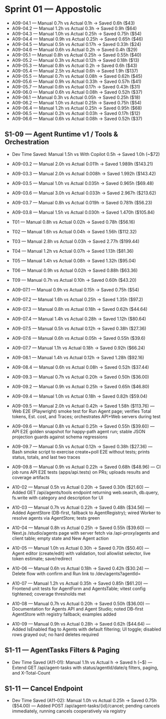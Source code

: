 # Sprint 01 — Appostolic

- A09-04.1 — Manual 0.7h vs Actual 0.1h → Saved 0.6h ($43)
- A09-04.2 — Manual 1.2h vs Actual 0.3h → Saved 0.9h ($64)
- A09-04.3 — Manual 1.0h vs Actual 0.25h → Saved 0.75h ($54)
- A09-04.4 — Manual 0.9h vs Actual 0.25h → Saved 0.65h ($46)
- A09-04.5 — Manual 0.5h vs Actual 0.17h → Saved 0.33h ($24)
- A09-04.6 — Manual 0.6h vs Actual 0.2h → Saved 0.4h ($29)
- A09-05.1 — Manual 0.8h vs Actual 0.25h → Saved 0.55h ($40)
- A09-05.2 — Manual 0.3h vs Actual 0.12h → Saved 0.18h ($13)
- A09-05.3 — Manual 0.8h vs Actual 0.2h → Saved 0.6h ($43)
- A09-05.4 — Manual 2.5h vs Actual 0.6h → Saved 1.9h ($137)
- A09-05.5 — Manual 0.7h vs Actual 0.08h → Saved 0.62h ($45)
- A09-05.6 — Manual 0.9h vs Actual 0.33h → Saved 0.57h ($41)
- A09-05.7 — Manual 0.6h vs Actual 0.17h → Saved 0.43h ($31)
- A09-06.0 — Manual 0.6h vs Actual 0.08h → Saved 0.52h ($37)
- A09-06.1 — Manual 0.3h vs Actual 0.05h → Saved 0.25h ($18)
- A09-06.2 — Manual 1.0h vs Actual 0.25h → Saved 0.75h ($54)
- A09-06.4 — Manual 1.2h vs Actual 0.25h → Saved 0.95h ($68)
- A09-06.5 — Manual 0.2h vs Actual 0.03h → Saved 0.17h ($12)
- A09-06.6 — Manual 0.6h vs Actual 0.08h → Saved 0.52h ($37)

## S1-09 — Agent Runtime v1 / Tools & Orchestration

- Dev Time Saved: Manual 1.5h vs With Copilot 0.5h → Saved 1.0h (~$72)

- A09-03.2 — Manual 2.0h vs Actual 0.011h → Saved 1.989h ($143.21)

- A09-03.3 — Manual 2.0h vs Actual 0.008h → Saved 1.992h ($143.42)

- A09-03.5 — Manual 1.0h vs Actual 0.035h → Saved 0.965h ($69.48)

- A09-03.6 — Manual 3.0h vs Actual 0.033h → Saved 2.967h ($213.62)

- A09-03.7 — Manual 0.8h vs Actual 0.019h → Saved 0.781h ($56.23)

- A09-03.8 — Manual 1.5h vs Actual 0.030h → Saved 1.470h ($105.84)

- T01 — Manual 0.8h vs Actual 0.02h → Saved 0.78h ($56.16)
- T02 — Manual 1.6h vs Actual 0.04h → Saved 1.56h ($112.32)
- T03 — Manual 2.8h vs Actual 0.03h → Saved 2.77h ($199.44)
- T04 — Manual 1.2h vs Actual 0.07h → Saved 1.13h ($81.36)
- T05 — Manual 1.4h vs Actual 0.08h → Saved 1.32h ($95.04)
- T06 — Manual 0.9h vs Actual 0.02h → Saved 0.88h ($63.36)
- T09 — Manual 0.7h vs Actual 0.10h → Saved 0.60h ($43.20)

- A09-07.1 — Manual 0.9h vs Actual 0.15h → Saved 0.75h ($54)

- A09-07.2 — Manual 1.6h vs Actual 0.25h → Saved 1.35h ($97.2)

- A09-07.3 — Manual 0.8h vs Actual 0.18h → Saved 0.62h ($44.64)

- A09-07.4 — Manual 1.4h vs Actual 0.28h → Saved 1.12h ($80.64)

- A09-07.5 — Manual 0.5h vs Actual 0.12h → Saved 0.38h ($27.36)

- A09-07.6 — Manual 0.6h vs Actual 0.05h → Saved 0.55h ($39.6)

- A09-07.7 — Manual 1.1h vs Actual 0.18h → Saved 0.92h ($66.24)

- A09-08.1 — Manual 1.4h vs Actual 0.12h → Saved 1.28h ($92.16)

- A09-08.4 — Manual 0.6h vs Actual 0.08h → Saved 0.52h ($37.44)
- A09-09.3 — Manual 0.7h vs Actual 0.20h → Saved 0.50h ($36.00)

- A09-09.2 — Manual 0.9h vs Actual 0.25h → Saved 0.65h ($46.80)

- A09-09.4 — Manual 1.0h vs Actual 0.18h → Saved 0.82h ($59.04)

- A09-09.5 — Manual 2.0h vs Actual 0.42h → Saved 1.58h ($113.76) — Web E2E (Playwright) smoke test for Run Agent page; verifies Total tokens, Est. cost, and Traces; orchestrates API+Web servers during test

- A09-09.6 — Manual 0.8h vs Actual 0.25h → Saved 0.55h ($39.60) — API E2E golden snapshot for happy-path agent run; stable JSON projection guards against schema regressions

- A09-09.7 — Manual 0.5h vs Actual 0.12h → Saved 0.38h ($27.36) — Bash smoke script to exercise create+poll E2E without tests; prints status, totals, and last two traces

- A09-09.8 — Manual 0.9h vs Actual 0.22h → Saved 0.68h ($48.96) — CI job runs API E2E tests (apps/api.tests) on PRs; uploads results and coverage artifacts

- A10-02 — Manual 0.5h vs Actual 0.20h → Saved 0.30h ($21.60) — Added GET /api/agents/tools endpoint returning web.search, db.query, fs.write with category and description for UI

- A10-03 — Manual 0.7h vs Actual 0.22h → Saved 0.48h ($34.56) — Added AgentStore (DB-first, fallback to AgentRegistry); wired Worker to resolve agents via AgentStore; tests green

- A10-04 — Manual 0.8h vs Actual 0.25h → Saved 0.55h ($39.60) — Next.js /studio/agents page with server fetch via /api-proxy/agents and client table; empty state and New Agent action

- A10-05 — Manual 1.0h vs Actual 0.30h → Saved 0.70h ($50.40) — Agent editor (create/edit) with validation, tool allowlist selector, live token estimate; save/redirect

- A10-06 — Manual 0.6h vs Actual 0.18h → Saved 0.42h ($30.24) — Delete flow with confirm and Run link to /dev/agents?agentId=<id>

- A10-07 — Manual 1.2h vs Actual 0.35h → Saved 0.85h ($61.20) — Frontend unit tests for AgentForm and AgentsTable; vitest config tightened; coverage thresholds met

- A10-08 — Manual 0.7h vs Actual 0.20h → Saved 0.50h ($36.00) — Documentation for Agents API and Agent Studio; noted DB-first AgentStore with registry fallback; examples added

- A10-09 — Manual 0.9h vs Actual 0.28h → Saved 0.62h ($44.64) — Added IsEnabled flag to Agents with default filtering; UI toggle; disabled rows grayed out; no hard deletes required

## S1-11 — AgentTasks Filters & Paging

- Dev Time Saved (A11-01): Manual 1.1h vs Actual <calc>h → Saved <calc>h (~$<calc>) — Extend GET /api/agent-tasks with status/agentId/date/q filters, paging, and X-Total-Count

## S1-11 — Cancel Endpoint

- Dev Time Saved (A11-02): Manual 1.0h vs Actual 0.25h → Saved 0.75h ($54.00) — Added POST /api/agent-tasks/{id}/cancel; pending cancels immediately, running cancels cooperatively via registry
